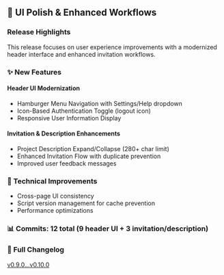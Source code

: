 ## 🎨 UI Polish & Enhanced Workflows

### Release Highlights
This release focuses on user experience improvements with a modernized header interface and enhanced invitation workflows.

### ✨ New Features

#### Header UI Modernization
- Hamburger Menu Navigation with Settings/Help dropdown
- Icon-Based Authentication Toggle (logout icon)
- Responsive User Information Display

#### Invitation & Description Enhancements
- Project Description Expand/Collapse (280+ char limit)
- Enhanced Invitation Flow with duplicate prevention
- Improved user feedback messages

### 🔧 Technical Improvements
- Cross-page UI consistency
- Script version management for cache prevention
- Performance optimizations

### 📊 Commits: 12 total (9 header UI + 3 invitation/description)

### 🔗 Full Changelog
[v0.9.0...v0.10.0](https://github.com/avrvenkatesa/multi-project-tracker/compare/v0.9.0...v0.10.0)
